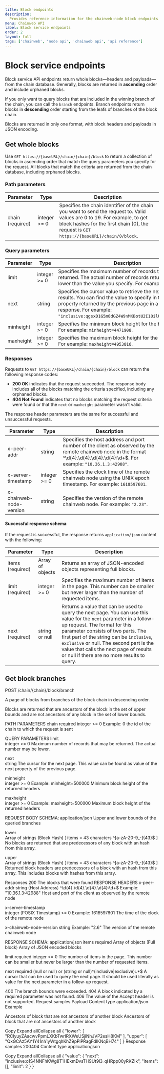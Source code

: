 ```yaml
---
title: Block endpoints
description:
  Provides reference information for the chainweb-node block endpoints.
menu: Chainweb API
label: Block service endpoints
order: 2
layout: full
tags: ['chainweb', 'node api', 'chainweb api', 'api reference']
---
```


# Block service endpoints

Block service API endpoints return whole blocks—headers and payloads—from the chain database.
Generally, blocks are returned in **ascending** order and include orphaned blocks.

If you only want to query blocks that are included in the winning branch of the chain, you can call the `branch` endpoints.
Branch endpoints return blocks in **descending** order starting from the leafs of branches of the block chain.

Blocks are returned in only one format, with block headers and payloads in JSON encoding.

## Get whole blocks

Use `GET https://{baseURL}/chain/{chain}/block` to return a collection of blocks in ascending order that match the query parameters you specify for the request. 
All blocks that match the criteria are returned from the chain database, including orphaned blocks.

### Path parameters

| Parameter | Type | Description
| --------- | ---- | -----------
| chain (required) | integer >= 0 | Specifies the chain identifier of the chain you want to send the request to. Valid values are 0 to 19. For example, to get block hashes for the first chain (0), the request is `GET https://{baseURL}/chain/0/block`.

### Query parameters

| Parameter | Type | Description
| --------- | ---- | -----------
| limit | integer >= 0 | Specifies the maximum number of records that should be returned. The actual number of records returned might be lower than the value you specify. For example: `limit=3`.
| next | string | Specifies the cursor value to retrieve the next page of results. You can find the value to specify in the `next` property returned by the previous page in a successful response. For example: `"inclusive:qgsxD1G5m8dGZ4W9nMKBotU2I10ilURkRIE3_UKHlLM"`.
| minheight	| integer >= 0 | Specifies the minimum block height for the blocks to return. For example: `minheight=4471908`.
| maxheight | integer >= 0 | Specifies the maximum block height for the blocks to return. For example: `maxheight=4953816`.

### Responses

Requests to `GET https://{baseURL}/chain/{chain}/block` can return the following response codes:

- **200 OK** indicates that the request succeeded. The response body includes all of the blocks matching the criteria specified, including any orphaned blocks.
- **404 Not Found** indicates that no blocks matching the request criteria were found or that the `next` or `maxheight` parameter wasn't valid.

The response header parameters are the same for successful and unsuccessful requests.

| Parameter | Type | Description
| --------- | ---- | -----------
| x-peer-addr	| string | Specifies the host address and port number of the client as observed by the remote chainweb node in the format ^\d{4}.\d{4}.\d{4}.\d{4}:\d+$. For example: `"10.36.1.3:42988"`.
| x-server-timestamp | integer >= 0 | Specifies the clock time of the remote chainweb node using the UNIX epoch timestamp. For example: `1618597601`.
| x-chainweb-node-version	| string | Specifies the version of the remote chainweb node. For example: `"2.23"`.

#### Successful response schema

If the request is successful, the response returns `application/json` content with the following:

| Parameter | Type | Description
| --------- | ---- | -----------
| items (required) | Array of objects | Returns an array of JSON-encoded objects representing full blocks. 
| limit (required) | integer >= 0 | Specifies the maximum number of items in the page. This number can be smaller but never larger than the number of requested items.
| next (required) | string or null | Returns a value that can be used to query the next page. You can use this value for the `next` parameter in a follow-up request. The format for this parameter consists of two parts. The first part of the string can be `inclusive`, `exclusive` or null. The second part is the value that calls the next page of results or null if there are no more results to query.

## Get block branches

POST
/chain/{chain}/block/branch





A page of blocks from branches of the block chain in descending order.

Blocks are returned that are ancestors of the block in the set of upper bounds and are not ancestors of any block in the set of lower bounds.

PATH PARAMETERS
chain
required
integer >= 0
Example: 0
the id of the chain to which the request is sent

QUERY PARAMETERS
limit	
integer >= 0
Maximum number of records that may be returned. The actual number may be lower.

next	
string
The cursor for the next page. This value can be found as value of the next property of the previous page.

minheight	
integer >= 0
Example: minheight=500000
Minimum block height of the returned headers

maxheight	
integer >= 0
Example: maxheight=500000
Maximum block height of the returned headers

REQUEST BODY SCHEMA: application/json
Upper and lower bounds of the queried branches

lower	
Array of strings (Block Hash) [ items = 43 characters ^[a-zA-Z0-9_-]{43}$ ]
No blocks are returned that are predecessors of any block with an hash from this array.

upper	
Array of strings (Block Hash) [ items = 43 characters ^[a-zA-Z0-9_-]{43}$ ]
Returned block headers are predecessors of a block with an hash from this array. This includes blocks with hashes from this array.

Responses
200 The blocks that were found
RESPONSE HEADERS
x-peer-addr	
string (Host Address) ^\d{4}.\d{4}.\d{4}.\d{4}:\d+$
Example: "10.36.1.3:42988"
Host and port of the client as observed by the remote node

x-server-timestamp	
integer (POSIX Timestamp) >= 0
Example: 1618597601
The time of the clock of the remote node

x-chainweb-node-version	
string
Example: "2.6"
The version of the remote chainweb node

RESPONSE SCHEMA: application/json
items
required
Array of objects (Full block)
Array of JSON encoded blocks

limit
required
integer >= 0
The number of items in the page. This number can be smaller but never be larger than the number of requested items.

next
required
(null or null) or (string or null)^(inclusive|exclusive):.*$
A cursor that can be used to query the next page. It should be used literally as value for the next parameter in a follow-up request.

400 The branch bounds were exceeded.
404 A block indicated by a required parameter was not found.
406 The value of the Accept header is not supported.
Request samples
Payload
Content type
application/json
Example

Ancestors of block that are not ancestors of another block
Ancestors of block that are not ancestors of another block

Copy
Expand allCollapse all
{
"lower": [
"RClyuyZAacwvPpmLXKbTwrIRXWeUSjiNhJVP2esH8KM"
],
"upper": [
"QxGCAz5AY1Y41nh1yWtgqhKhZ9pPiPRagFdIKNqBH74"
]
}
Response samples
200404
Content type
application/json

Copy
Expand allCollapse all
{
"value": {
"next": "inclusive:o1S4NNFhKWg8T1HEkmDvsTH9Ut9l3_qHRpp00yRKZIk",
"items": [],
"limit": 2
}
}
